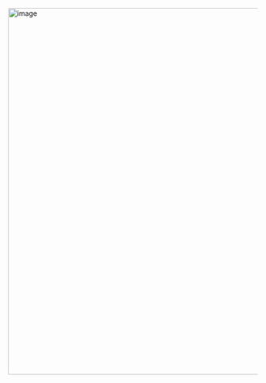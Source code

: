 <img width="741" alt="image" src="https://github.com/user-attachments/assets/c7632ffd-1cd2-486a-8247-c336f6b9837e">
